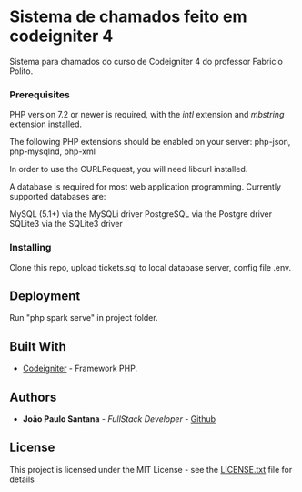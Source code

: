 # Sistema de chamados feito em codeigniter 4

Sistema para chamados do curso de Codeigniter 4 do professor Fabricio Polito.


### Prerequisites

PHP version 7.2 or newer is required, with the *intl* extension and *mbstring* extension installed.

The following PHP extensions should be enabled on your server: php-json, php-mysqlnd, php-xml

In order to use the CURLRequest, you will need libcurl installed.

A database is required for most web application programming. Currently supported databases are:

MySQL (5.1+) via the MySQLi driver
PostgreSQL via the Postgre driver
SQLite3 via the SQLite3 driver

### Installing

Clone this repo, upload tickets.sql to local database server, config file .env.


## Deployment

Run "php spark serve" in project folder.

## Built With

* [Codeigniter](https://github.com/codeigniter4/CodeIgniter4) - Framework PHP.


## Authors

* **João Paulo Santana** - *FullStack Developer* - [Github](https://github.com/SantanaDeveloper)

## License

This project is licensed under the MIT License - see the [LICENSE.txt](LICENSE.txt) file for details
